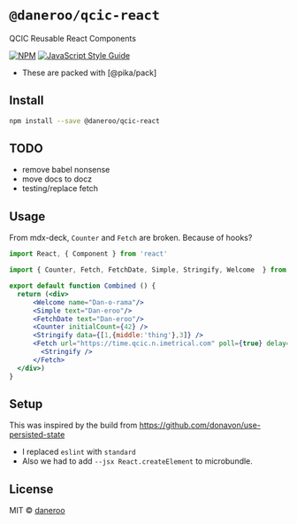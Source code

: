 # `@daneroo/qcic-react`

QCIC Reusable React Components

[![NPM](https://img.shields.io/npm/v/@daneroo/qcic-react.svg)](https://www.npmjs.com/package/@daneroo/qcic-react) [![JavaScript Style Guide](https://img.shields.io/badge/code_style-standard-brightgreen.svg)](https://standardjs.com)

- These are packed with [@pika/pack]

## Install

```bash
npm install --save @daneroo/qcic-react
```

## TODO

- remove babel nonsense
- move docs to docz
- testing/replace fetch

## Usage

From mdx-deck, `Counter` and `Fetch` are broken. Because of hooks?

```jsx
import React, { Component } from 'react'

import { Counter, Fetch, FetchDate, Simple, Stringify, Welcome  } from '@daneroo/qcic-react'

export default function Combined () {
  return (<div>
      <Welcome name="Dan-o-rama"/>
      <Simple text="Dan-eroo"/>
      <FetchDate text="Dan-eroo"/>
      <Counter initialCount={42} />
      <Stringify data={[1,{middle:'thing'},3]} />
      <Fetch url="https://time.qcic.n.imetrical.com" poll={true} delay={2000}>
        <Stringify />
      </Fetch>
  </div>)
}
```

## Setup

This was inspired by the build from <https://github.com/donavon/use-persisted-state>

- I replaced `eslint` with `standard`
- Also we had to add `--jsx React.createElement` to microbundle.

## License

MIT © [daneroo](https://github.com/daneroo)
